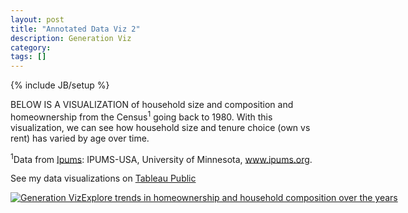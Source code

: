 ```yaml
---
layout: post
title: "Annotated Data Viz 2"
description: Generation Viz
category: 
tags: []
---
```

{% include JB/setup %}

BELOW IS A VISUALIZATION of household size and composition and homeownership from the Census<sup>1</sup> going back to 1980. With this visualization, we can see how household size and tenure choice (own vs rent) has varied by age over time. 



<sup>1</sup>Data from [Ipums](https://www.ipums.org/): 
IPUMS-USA, University of Minnesota, www.ipums.org.

<span class="icon-stats-dots"></span> See my data visualizations on [Tableau Public](https://public.tableau.com/profile/leonard.kiefer)

<script type='text/javascript' src='https://public.tableau.com/javascripts/api/viz_v1.js'></script><div class='tableauPlaceholder' style='width: 744px; height: 1233px;'><noscript><a href='#'><img alt='Generation VizExplore trends in homeownership and household composition over the years ' src='https:&#47;&#47;public.tableau.com&#47;static&#47;images&#47;Ge&#47;GenerationViz&#47;GenerationViz&#47;1_rss.png' style='border: none' /></a></noscript><object class='tableauViz' width='744' height='1233' style='display:none;'><param name='host_url' value='https%3A%2F%2Fpublic.tableau.com%2F' /> <param name='site_root' value='' /><param name='name' value='GenerationViz&#47;GenerationViz' /><param name='tabs' value='no' /><param name='toolbar' value='yes' /><param name='static_image' value='https:&#47;&#47;public.tableau.com&#47;static&#47;images&#47;Ge&#47;GenerationViz&#47;GenerationViz&#47;1.png' /> <param name='animate_transition' value='yes' /><param name='display_static_image' value='yes' /><param name='display_spinner' value='yes' /><param name='display_overlay' value='yes' /><param name='display_count' value='yes' /><param name='showVizHome' value='no' /><param name='showTabs' value='y' /><param name='bootstrapWhenNotified' value='true' /></object></div>
